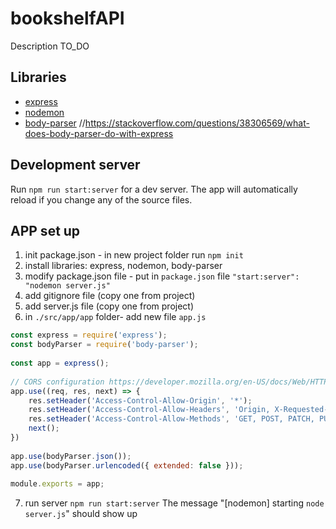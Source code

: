 # bookshelfAPI
Description TO_DO

## Libraries
* [express](https://www.npmjs.com/package/express)
* [nodemon](https://www.npmjs.com/package/nodemon)
* [body-parser](https://www.npmjs.com/package/body-parser) //https://stackoverflow.com/questions/38306569/what-does-body-parser-do-with-express

## Development server

Run `npm run start:server` for a dev server. The app will automatically reload if you change any of the source files.

## APP set up

1. init package.json - in new project folder run `npm init`
2. install libraries: express, nodemon, body-parser
3. modify package.json file - put in `package.json` file `"start:server": "nodemon server.js"`
4. add gitignore file (copy one from project)
5. add server.js file (copy one from project)
6. in `./src/app/app` folder- add new file `app.js`

```javascript
const express = require('express');
const bodyParser = require('body-parser');
 
const app = express();
 
// CORS configuration https://developer.mozilla.org/en-US/docs/Web/HTTP/CORS
app.use((req, res, next) => {
    res.setHeader('Access-Control-Allow-Origin', '*');
    res.setHeader('Access-Control-Allow-Headers', 'Origin, X-Requested-With, Content-Type, Accept');
    res.setHeader('Access-Control-Allow-Methods', 'GET, POST, PATCH, PUT, DELETE, OPTIONS')
    next();
})
 
app.use(bodyParser.json());
app.use(bodyParser.urlencoded({ extended: false }));
 
module.exports = app;
```

7. run server `npm run start:server`
The message "[nodemon] starting `node server.js`" should show up
